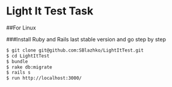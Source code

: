 # Light It Test Task

##For Linux 

###Install Ruby and Rails last stable version and go step by step

```sh
$ git clone git@github.com:SBlazhko/LightItTest.git
$ cd LightItTest
$ bundle
$ rake db:migrate
$ rails s
$ run http://localhost:3000/
```
	
	
		
